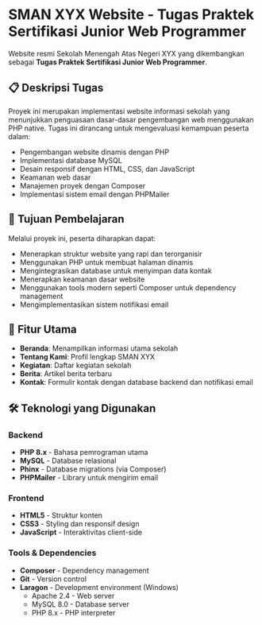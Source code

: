 # SMAN XYX Website - Tugas Praktek Sertifikasi Junior Web Programmer

Website resmi Sekolah Menengah Atas Negeri XYX yang dikembangkan sebagai **Tugas Praktek Sertifikasi Junior Web Programmer**.

## 📋 Deskripsi Tugas

Proyek ini merupakan implementasi website informasi sekolah yang menunjukkan penguasaan dasar-dasar pengembangan web menggunakan PHP native. Tugas ini dirancang untuk mengevaluasi kemampuan peserta dalam:
- Pengembangan website dinamis dengan PHP
- Implementasi database MySQL
- Desain responsif dengan HTML, CSS, dan JavaScript
- Keamanan web dasar
- Manajemen proyek dengan Composer
- Implementasi sistem email dengan PHPMailer

## 🎯 Tujuan Pembelajaran

Melalui proyek ini, peserta diharapkan dapat:
- Menerapkan struktur website yang rapi dan terorganisir
- Menggunakan PHP untuk membuat halaman dinamis
- Mengintegrasikan database untuk menyimpan data kontak
- Menerapkan keamanan dasar website
- Menggunakan tools modern seperti Composer untuk dependency management
- Mengimplementasikan sistem notifikasi email

## 🚀 Fitur Utama

- **Beranda**: Menampilkan informasi utama sekolah
- **Tentang Kami**: Profil lengkap SMAN XYX
- **Kegiatan**: Daftar kegiatan sekolah
- **Berita**: Artikel berita terbaru
- **Kontak**: Formulir kontak dengan database backend dan notifikasi email

## 🛠️ Teknologi yang Digunakan

### Backend
- **PHP 8.x** - Bahasa pemrograman utama
- **MySQL** - Database relasional
- **Phinx** - Database migrations (via Composer)
- **PHPMailer** - Library untuk mengirim email

### Frontend
- **HTML5** - Struktur konten
- **CSS3** - Styling dan responsif design
- **JavaScript** - Interaktivitas client-side

### Tools & Dependencies
- **Composer** - Dependency management
- **Git** - Version control
- **Laragon** - Development environment (Windows)
  - Apache 2.4 - Web server
  - MySQL 8.0 - Database server
  - PHP 8.x - PHP interpreter
